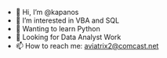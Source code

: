 - 👋 Hi, I’m @kapanos
- 👀 I’m interested in VBA and SQL
- 🌱 Wanting to learn Python
- 💞️ Looking for Data Analyst Work
- 📫 How to reach me: aviatrix2@comcast.net

<!---
kapanos/kapanos is a ✨ special ✨ repository because its `README.md` (this file) appears on your GitHub profile.
You can click the Preview link to take a look at your changes.
--->
